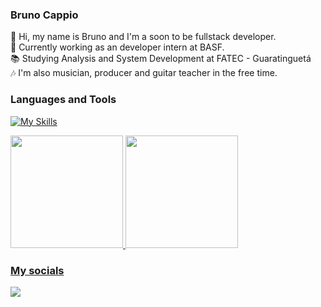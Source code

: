 ### Bruno Cappio

:wave: Hi, my name is Bruno and I'm a soon to be fullstack developer.
<br>
:briefcase: Currently working as an developer intern at BASF.
<br>
📚 Studying Analysis and System Development at FATEC - Guaratinguetá
<br>
:notes: I'm also musician, producer and guitar teacher in the free time.

### Languages and Tools

[![My Skills](https://skillicons.dev/icons?i=html,css,js,ts,angular,react,cs,java,nodejs,postgres,docker,git)](https://skillicons.dev)

<div>
<a href="https://github.com/brcappio">
<img loading="lazy" height="180em" src="https://github-readme-stats.vercel.app/api/top-langs/?username=brcappio&layout=compact&langs_count=7&theme=dracula"/>
<img loading="lazy" height="180em" src="https://github-readme-stats.vercel.app/api?username=brcappio&show_icons=true&theme=dracula&include_all_commits=true&count_private=true"/>
</div>

### My socials

<a href="https://www.linkedin.com/in/bruno-cappio-83100a226/" target="_blank"><img loading="lazy" src="https://img.shields.io/badge/-LinkedIn-%230077B5?style=for-the-badge&logo=linkedin&logoColor=white" target="_blank"></a>
